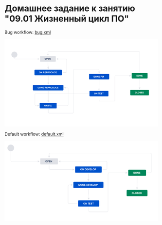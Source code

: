 # Домашнее задание к занятию "09.01 Жизненный цикл ПО"

Bug workflow: [bug.xml](bug.xml)  
  
![bug.png](bug.png)  

Default workflow: [default.xml](default.xml)
  
![default.png](default.png)
